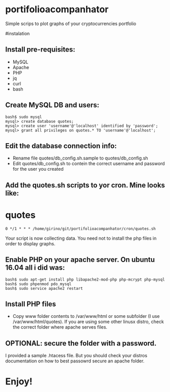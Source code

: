 # portifolioacompanhator
Simple scrips to plot graphs of your cryptocurrencies portfolio

#instalation
## Install pre-requisites:
* MySQL
* Apache
* PHP
* jq
* curl
* bash

## Create MySQL DB and users:
```
bash$ sudo mysql
mysql> create database quotes;
mysql> create user 'username'@'localhost' identified by 'password';
mysql> grant all privileges on quotes.* TO 'username'@'localhost';
```

## Edit the database connection info:

* Rename file quotes/db_config.sh.sample to quotes/db_config.sh
* Edit quotes/db_config.sh to contein the correct username and password for the user you created

## Add the quotes.sh scripts to yor cron. Mine looks like:
# quotes
```
0 */1 * * * /home/girino/git/portifolioacompanhator/cron/quotes.sh
```

Your script is now collecting data. You need not to install the php files in order to display graphs.

## Enable PHP on your apache server. On ubuntu 16.04 all i did was:
```
bash$ sudo apt-get install php libapache2-mod-php php-mcrypt php-mysql
bash$ sudo phpenmod pdo_mysql
bash$ sudo service apache2 restart 
```

## Install PHP files
* Copy www folder contents to /var/www/html or some subfolder (I use /var/www/html/quotes). If you are using some other linusx distro, check the correct folder where apache serves files.

## OPTIONAL: secure the folder with a password.
I provided a sample .htacess file. But you should check your distros documentation on how to best passowrd secure an apache folder.

# Enjoy!

